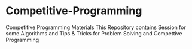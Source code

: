 # Competitive-Programming
Competitive Programming Materials
This Repository contains Session for some Algorithms and Tips & Tricks for Problem Solving and Compettive Programming
